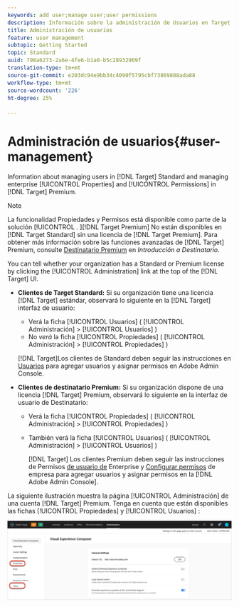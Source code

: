 ```yaml
---
keywords: add user;manage user;user permissions
description: Información sobre la administración de Usuarios en Target Standard y la administración de Propiedades y Permisos empresariales en Target Premium.
title: Administración de usuarios
feature: user management
subtopic: Getting Started
topic: Standard
uuid: 798a6273-2a6e-4fe6-b1a0-b5c28932969f
translation-type: tm+mt
source-git-commit: e203dc94e9bb34c4090f5795cbf73869808ada88
workflow-type: tm+mt
source-wordcount: '226'
ht-degree: 25%

---
```



# Administración de usuarios{#user-management}

Information about managing users in [!DNL Target] Standard and managing enterprise [!UICONTROL Properties] and [!UICONTROL Permissions] in [!DNL Target] Premium.

>[!NOTE]
>
>La funcionalidad Propiedades y Permisos está disponible como parte de la solución [!UICONTROL . ][!DNL Target Premium] No están disponibles en [!DNL Target Standard] sin una licencia de [!DNL Target Premium]. Para obtener más información sobre las funciones avanzadas de [!DNL Target] Premium, consulte [Destinatario Premium](/help/c-intro/intro.md#premium) en *Introducción a Destinatario*.

You can tell whether your organization has a Standard or Premium license by clicking the [!UICONTROL Administration] link at the top of the [!DNL Target] UI.

* **Clientes de Target Standard:** Si su organización tiene una licencia [!DNL Target] estándar, observará lo siguiente en la [!DNL Target] interfaz de usuario:

   * Verá la ficha [!UICONTROL Usuarios] ( [!UICONTROL Administración] > [!UICONTROL Usuarios] )
   * No *verá* la ficha [!UICONTROL Propiedades] ( [!UICONTROL Administración] > [!UICONTROL Propiedades] )

   [!DNL Target]Los clientes de Standard deben seguir las instrucciones en [Usuarios](/help/administrating-target/c-user-management/c-user-management/user-management.md) para agregar usuarios y asignar permisos en Adobe Admin Console.

* **Clientes de destinatario Premium:** Si su organización dispone de una licencia [!DNL Target] Premium, observará lo siguiente en la interfaz de usuario de Destinatario:

   * Verá la ficha [!UICONTROL Propiedades] ( [!UICONTROL Administración] > [!UICONTROL Propiedades] )
   * También verá la ficha [!UICONTROL Usuarios] ( [!UICONTROL Administración] > [!UICONTROL Usuarios] )

      [!DNL Target] Los clientes Premium deben seguir las instrucciones de Permisos [de usuario de](../../administrating-target/c-user-management/property-channel/property-channel.md#concept_E396B16FA2024ADBA27BC056138F9838) Enterprise y [Configurar permisos](../../administrating-target/c-user-management/property-channel/properties-overview.md#concept_22F2855DBF0D4754B9460F5D68749C71) de empresa para agregar usuarios y asignar permisos en la [!DNL Adobe Admin Console].

La siguiente ilustración muestra la página [!UICONTROL Administración] de una cuenta [!DNL Target] Premium. Tenga en cuenta que están disponibles las fichas [!UICONTROL Propiedades] y [!UICONTROL Usuarios] :

![Ficha Administración](/help/administrating-target/assets/premium.png)

